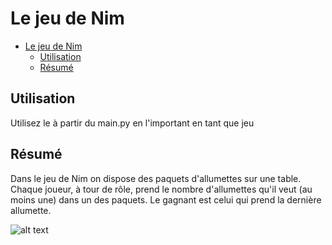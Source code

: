 # Le jeu de Nim
- [Le jeu de Nim](#le-jeu-de-nim)
  - [Utilisation](#utilisation)
  - [Résumé](#r%c3%a9sum%c3%a9)

## Utilisation
Utilisez le à partir du main.py en l'important en tant que jeu

## Résumé
Dans le jeu de Nim on dispose des paquets d'allumettes sur une table. Chaque joueur, à tour de rôle, prend le nombre d'allumettes qu'il veut (au moins une) dans un des paquets. Le gagnant est celui qui prend la dernière allumette.

![alt text](https://dwarves.iut-fbleau.fr/git/castel/PT-API-IA-python/raw/master/projet/games/images/nim.PNG)